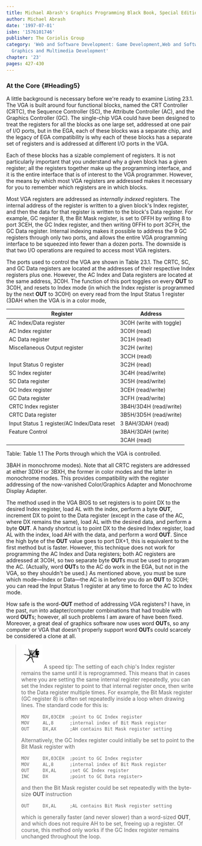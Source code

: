 ```yaml
---
title: Michael Abrash's Graphics Programming Black Book, Special Edition
author: Michael Abrash
date: '1997-07-01'
isbn: '1576101746'
publisher: The Coriolis Group
category: 'Web and Software Development: Game Development,Web and Software Development:
  Graphics and Multimedia Development'
chapter: '23'
pages: 427-430
---
```


### At the Core {#Heading5}

A little background is necessary before we're ready to examine Listing
23.1. The VGA is built around four functional blocks, named the CRT
Controller (CRTC), the Sequence Controller (SC), the Attribute
Controller (AC), and the Graphics Controller (GC). The single-chip VGA
could have been designed to treat the registers for all the blocks as
one large set, addressed at one pair of I/O ports, but in the EGA, each
of these blocks was a separate chip, and the legacy of EGA compatibility
is why each of these blocks has a separate set of registers and is
addressed at different I/O ports in the VGA.

Each of these blocks has a sizable complement of registers. It is not
particularly important that you understand why a given block has a given
register; all the registers together make up the programming interface,
and it is the entire interface that is of interest to the VGA
programmer. However, the means by which most VGA registers are addressed
makes it necessary for you to remember which registers are in which
blocks.

Most VGA registers are addressed as *internally indexed* registers. The
internal address of the register is written to a given block's Index
register, and then the data for that register is written to the block's
Data register. For example, GC register 8, the Bit Mask register, is set
to 0FFH by writing 8 to port 3CEH, the GC Index register, and then
writing 0FFH to port 3CFH, the GC Data register. Internal indexing makes
it possible to address the 9 GC registers through only two ports, and
allows the entire VGA programming interface to be squeezed into fewer
than a dozen ports. The downside is that two I/O operations are required
to access most VGA registers.

The ports used to control the VGA are shown in Table 23.1. The CRTC, SC,
and GC Data registers are located at the addresses of their respective
Index registers plus one. However, the AC Index and Data registers are
located at the same address, 3C0H. The function of this port toggles on
every **OUT** to 3C0H, and resets to Index mode (in which the Index
register is programmed by the next **OUT** to 3C0H) on every read from
the Input Status 1 register (3DAH when the VGA is in a color mode,

| Register                                    | Address                  |
|---------------------------------------------|--------------------------|
| AC Index/Data register                      | 3C0H (write with toggle) |
| AC Index register                           | 3C0H (read)              |
| AC Data register                            | 3C1H (read)              |
| Miscellaneous Output register               | 3C2H (write)             |
|                                             | 3CCH (read)              |
| Input Status 0 register                     | 3C2H (read)              |
| SC Index register                           | 3C4H (read/write)        |
| SC Data register                            | 3C5H (read/write)        |
| GC Index register                           | 3CEH (read/write)        |
| GC Data register                            | 3CFH (read/write)        |
| CRTC Index register                         | 3B4H/3D4H (read/write)   |
| CRTC Data register                          | 3B5H/3D5H (read/write)   |
| Input Status 1 register/AC Index/Data reset | 3 BAH/3DAH (read)        |
| Feature Control                             | 3BAH/3DAH (write)        |
|                                             | 3CAH (read)              |

Table: Table 1.1 The Ports through which the VGA is controlled.

3BAH in monochrome modes). Note that all CRTC registers are addressed at
either 3DXH or 3BXH, the former in color modes and the latter in
monochrome modes. This provides compatibility with the register
addressing of the now-vanished Color/Graphics Adapter and Monochrome
Display Adapter.

The method used in the VGA BIOS to set registers is to point DX to the
desired Index register, load AL with the index, perform a byte **OUT**,
increment DX to point to the Data register (except in the case of the
AC, where DX remains the same), load AL with the desired data, and
perform a byte **OUT**. A handy shortcut is to point DX to the desired
Index register, load AL with the index, load AH with the data, and
perform a word **OUT**. Since the high byte of the **OUT** value goes to
port DX+1, this is equivalent to the first method but is faster.
However, this technique does not work for programming the AC Index and
Data registers; both AC registers are addressed at 3C0H, so two separate
byte **OUT**s must be used to program the AC. (Actually, word **OUT**s
to the AC do work in the EGA, but not in the VGA, so they shouldn't be
used.) As mentioned above, you must be sure which mode—Index or Data—the
AC is in before you do an **OUT** to 3C0H; you can read the Input Status
1 register at any time to force the AC to Index mode.

How safe is the word-**OUT** method of addressing VGA registers? I have,
in the past, run into adapter/computer combinations that had trouble
with word **OUT**s; however, all such problems I am aware of have been
fixed. Moreover, a great deal of graphics software now uses word
**OUT**s, so any computer or VGA that doesn't properly support word
**OUT**s could scarcely be considered a clone at all.

> ![](images/i.jpg)
> A speed tip: The setting of each chip's Index register remains the same
> until it is reprogrammed. This means that in cases where you are setting
> the same internal register repeatedly, you can set the Index register to
> point to that internal register once, then write to the Data register
> multiple times. For example, the Bit Mask register (GC register 8) is
> often set repeatedly inside a loop when drawing lines. The standard code
> for this is:
>
>     MOV     DX,03CEH  ;point to GC Index register
>     MOV     AL,8      ;internal index of Bit Mask register
>     OUT     DX,AX     ;AH contains Bit Mask register setting
>
> Alternatively, the GC Index register could initially be set to point to
> the Bit Mask register with
> 
>     MOV     DX,03CEH  ;point to GC Index register
>     MOV     AL,8      ;internal index of Bit Mask register
>     OUT     DX,AL     ;set GC Index register
>     INC     DX        ;point to GC Data register> 
>
> and then the Bit Mask register could be set repeatedly with the
> byte-size **OUT** instruction
>
>     OUT     DX,AL     ;AL contains Bit Mask register setting
>
> which is generally faster (and never slower) than a word-sized **OUT**,
> and which does not require AH to be set, freeing up a register. Of
> course, this method only works if the GC Index register remains
> unchanged throughout the loop.